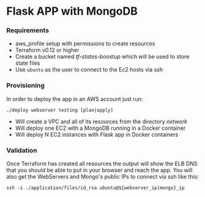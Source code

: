 # Flask APP with MongoDB

### Requirements

* aws_profile setup with permissions to create resources
* Terraform v0.12 or higher
* Create a bucket named *tf-states-boostup* which will be used to store state files
* Use `ubuntu` as the user to connect to the Ec2 hosts via ssh

### Provisioning

In order to deploy the app in an AWS account just run:

`./deploy webserver testing [plan|apply]`

* Will create a VPC and all of its resources from the directory *network*
* Will deploy one EC2 with a MongoDB running in a Docker container
* Will deploy N EC2 instances with Flask app in Docker containers

### Validation

Once Terraform has created all resources the output will show the ELB DNS that you should be able to put in your browser and reach the app.
You will also get the WebServers and Mongo's public IPs to connect via ssh like this:

`ssh -i ./application/files/id_rsa ubuntu@${webserver_ip|mongo}_ip`
